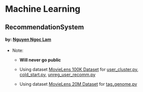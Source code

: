 # Machine Learning

## RecommendationSystem

#### by: [Nguyen Ngoc Lam](https://www.linkedin.com/in/lam-nguyen-ngoc-15bb73187/)

- Note:
	
	- **Will never go public**
	
	- Using dataset [MovieLens 100K Dataset](https://grouplens.org/datasets/movielens/100k/) for [user_cluster.py](https://github.com/lam1910/machineLearning/blob/master/exercise/recommendationSystem/user_cluster.py), [cold_start.py](https://github.com/lam1910/machineLearning/blob/master/exercise/recommendationSystem/cold_start.py), [unreg_user_recomm.py](https://github.com/lam1910/machineLearning/blob/master/exercise/recommendationSystem/unreg_user_recomm.py)

	- Using dataset [MovieLens 20M Dataset](https://grouplens.org/datasets/movielens/20m/) for [tag_genome.py](https://github.com/lam1910/machineLearning/blob/master/exercise/recommendationSystem/tag_genome.py)

